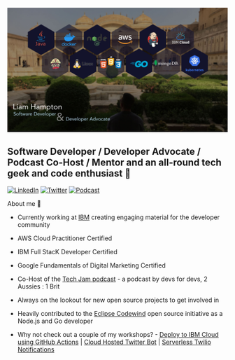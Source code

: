 [![Header](https://github.com/liamchampton/liamchampton/blob/master/github-profile-banner.jpg "Header")](https://techjam.dev/)

## Software Developer / Developer Advocate / Podcast Co-Host / Mentor and an all-round tech geek and code enthusiast :octopus:

[![LinkedIn](https://img.shields.io/badge/LinkedIn-Liam%20Hampton-blue)](https://www.linkedin.com/in/liam-conroy-hampton)
[![Twitter](https://img.shields.io/twitter/follow/liamchampton.svg?style=social&label=@liamchampton)](https://twitter.com/liamchampton)
[![Podcast](https://img.shields.io/badge/TechJam-Podcast-green)](https://techjam.dev/)

About me :rocket:

- Currently working at [IBM](https://developer.ibm.com/) creating engaging material for the developer community

- AWS Cloud Practitioner Certified

- IBM Full StacK Developer Certified

- Google Fundamentals of Digital Marketing Certified

- Co-Host of the [Tech Jam podcast](https://techjam.dev) - a podcast by devs for devs, 2 Aussies : 1 Brit

- Always on the lookout for new open source projects to get involved in

- Heavily contributed to the [Eclipse Codewind](https://github.com/eclipse/codewind-installer) open source initiative as a Node.js and Go developer

- Why not check out a couple of my workshops? - [Deploy to IBM Cloud using GitHub Actions](https://github.com/IBMDeveloperUK/Deploy-To-IBM-Cloud-With-GitHub-Actions) | [Cloud Hosted Twitter Bot](https://github.com/IBMDeveloperUK/cloud-hosted-twitter-bot-workshop) | [Serverless Twilio Notifications](https://github.com/IBMDeveloperUK/Cloud-Functions-Twilio-Notifications)
